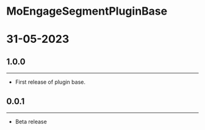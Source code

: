 MoEngageSegmentPluginBase
=================================

# 31-05-2023
## 1.0.0
-------------------------------------------
* First release of plugin base.

## 0.0.1
-------------------------------------------
* Beta release

